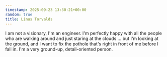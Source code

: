 ```yaml
---
timestamp: 2025-09-23 13:30:21+00:00
random: true
title: Linus Torvalds
---
```


I am not a visionary, I'm an engineer. I'm perfectly happy with all the people who are walking around and just staring at the clouds ... but I'm looking at the ground, and I want to fix the pothole that's right in front of me before I fall in. I'm a very ground-up, detail-oriented person.